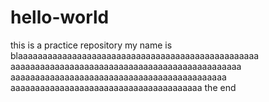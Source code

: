 # hello-world
this is a practice repository
my name is blaaaaaaaaaaaaaaaaaaaaaaaaaaaaaaaaaaaaaaaaaaaaaaaaa
aaaaaaaaaaaaaaaaaaaaaaaaaaaaaaaaaaaaaaaaaaaaaaa
aaaaaaaaaaaaaaaaaaaaaaaaaaaaaaaaaaaaaaaaaaaa
aaaaaaaaaaaaaaaaaaaaaaaaaaaaaaaaaaaaaaa
the end
